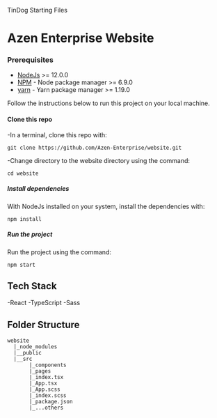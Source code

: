TinDog Starting Files

# Azen Enterprise Website

### Prerequisites

- [NodeJs](https://nodejs.org/en/) >= 12.0.0
- [NPM](https://npmjs.org/) - Node package manager >= 6.9.0
- [yarn](https://yarnpkg.com/) - Yarn package manager >= 1.19.0

Follow the instructions below to run this project on your local machine.

#### Clone this repo

-In a terminal, clone this repo with:

```
git clone https://github.com/Azen-Enterprise/website.git
```

-Change directory to the website directory using the command:

```
cd website
```

##### Install dependencies

With NodeJs installed on your system, install the dependencies with:

```
npm install
```

##### Run the project

Run the project using the command:

```
npm start
```

## Tech Stack

-React
-TypeScript
-Sass

## Folder Structure

```
website
  |_node_modules
  |__public
  |__src
       |_components
       |_pages
       |_index.tsx
       |_App.tsx
       |_App.scss
       |_index.scss
       |_package.json
       |_...others
```

